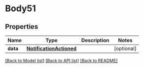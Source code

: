 # Body51

## Properties
Name | Type | Description | Notes
------------ | ------------- | ------------- | -------------
**data** | [**NotificationActioned**](NotificationActioned.md) |  | [optional] 

[[Back to Model list]](../README.md#documentation-for-models) [[Back to API list]](../README.md#documentation-for-api-endpoints) [[Back to README]](../README.md)

